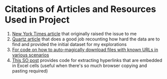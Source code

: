 # Citations of Articles and Resources Used in Project

1. [New York Times article](https://www.nytimes.com/2019/01/13/us/politics/hospital-prices-online.html) that originally raised the issue to me
2. [Quartz article](https://qz.com/1518545/price-lists-for-the-115-biggest-us-hospitals-new-transparency-law/) that does a good job recounting how hard the data are to find and provided the initial dataset for my explorations
3. [For code on how to auto-magically download files with known URLs in various scenarios](https://www.codementor.io/aviaryan/downloading-files-from-urls-in-python-77q3bs0un)
4. [This SO post](https://stackoverflow.com/questions/35325799/pandas-read-excel-with-hyperlink/45446810#45446810) provides code for extracting hyperlinks that are embedded in Excel cells (useful when there's so much browser copying and pasting required)